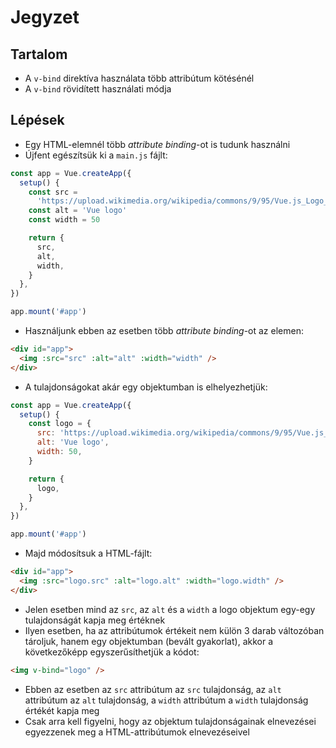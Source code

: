 # Jegyzet

## Tartalom

- A `v-bind` direktíva használata több attribútum kötésénél
- A `v-bind` rövidített használati módja

## Lépések

- Egy HTML-elemnél több *attribute binding*-ot is tudunk használni
- Újfent egészítsük ki a `main.js` fájlt:

```js
const app = Vue.createApp({
  setup() {
    const src =
      'https://upload.wikimedia.org/wikipedia/commons/9/95/Vue.js_Logo_2.svg'
    const alt = 'Vue logo'
    const width = 50

    return {
      src,
      alt,
      width,
    }
  },
})

app.mount('#app')
```

- Használjunk ebben az esetben több *attribute binding*-ot az elemen:

```html
<div id="app">
  <img :src="src" :alt="alt" :width="width" />
</div>
```

- A tulajdonságokat akár egy objektumban is elhelyezhetjük:

```js
const app = Vue.createApp({
  setup() {
    const logo = {
      src: 'https://upload.wikimedia.org/wikipedia/commons/9/95/Vue.js_Logo_2.svg',
      alt: 'Vue logo',
      width: 50,
    }

    return {
      logo,
    }
  },
})

app.mount('#app')
```

- Majd módosítsuk a HTML-fájlt:

```html
<div id="app">
  <img :src="logo.src" :alt="logo.alt" :width="logo.width" />
</div>
```

- Jelen esetben mind az `src`, az `alt` és a `width` a logo objektum egy-egy tulajdonságát kapja meg értéknek
- Ilyen esetben, ha az attribútumok értékeit nem külön 3 darab változóban tároljuk, hanem egy objektumban (bevált gyakorlat), akkor a következőképp egyszerűsíthetjük a kódot:

```html
<img v-bind="logo" />
```

- Ebben az esetben az `src` attribútum az `src` tulajdonság, az `alt` attribútum az `alt` tulajdonság, a `width` attribútum a `width` tulajdonság értékét kapja meg
- Csak arra kell figyelni, hogy az objektum tulajdonságainak elnevezései egyezzenek meg a HTML-attribútumok elnevezéseivel
